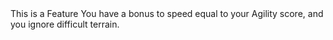 <ability>
  <name>This is a Feature</name>
  <effects>
    <effect type="mundane">You have a bonus to speed equal to your Agility score, and you ignore difficult terrain.</effect>
  </effects>
</ability>
